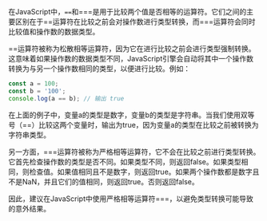 在JavaScript中，`==`和===是用于比较两个值是否相等的运算符。它们之间的主要区别在于==运算符在比较之前会对操作数进行类型转换，而===运算符会同时比较值和操作数的数据类型。

==运算符被称为松散相等运算符，因为它在进行比较之前会进行类型强制转换。这意味着如果操作数的数据类型不同，JavaScript引擎会自动将其中一个操作数转换为与另一个操作数相同的类型，以便进行比较。例如：

```javascript
const a = 100;
const b = '100';
console.log(a == b); // 输出 true
```
在上面的例子中，变量a的类型是数字，变量b的类型是字符串。当我们使用双等号（==）比较这两个变量时，输出为true，因为变量a的类型在比较之前被转换为字符串类型。

另一方面，===运算符被称为严格相等运算符，它不会在比较之前进行类型转换。它首先检查操作数的类型是否不同。如果类型不同，则返回false。如果类型相同，则检查值。如果值相同且不是数字，则返回true。如果两个操作数都是数字且不是NaN，并且它们的值相同，则返回true。否则返回false。

因此，建议在JavaScript中使用严格相等运算符===，以避免类型转换可能导致的意外结果。
